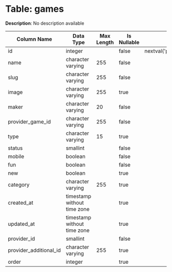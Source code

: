 # Table: games

**Description**: No description available

| Column Name | Data Type | Max Length | Is Nullable | Default | Primary Key | Foreign Key |
|-------------|-----------|------------|-------------|---------|-------------|-------------|
| id | integer |  | false | nextval('pam.ocb_slots_games_id_seq'::regclass) | games | games |
| name | character varying | 255 | false |  |  |  |
| slug | character varying | 255 | false |  |  |  |
| image | character varying | 255 | true |  |  |  |
| maker | character varying | 20 | false |  |  |  |
| provider_game_id | character varying | 255 | false |  |  |  |
| type | character varying | 15 | true |  |  |  |
| status | smallint |  | false |  |  |  |
| mobile | boolean |  | false |  |  |  |
| fun | boolean |  | false |  |  |  |
| new | boolean |  | true |  |  |  |
| category | character varying | 255 | true |  |  |  |
| created_at | timestamp without time zone |  | true |  |  |  |
| updated_at | timestamp without time zone |  | true |  |  |  |
| provider_id | smallint |  | false |  | games | providers |
| provider_additional_id | character varying | 255 | true |  |  |  |
| order | integer |  | true |  |  |  |
